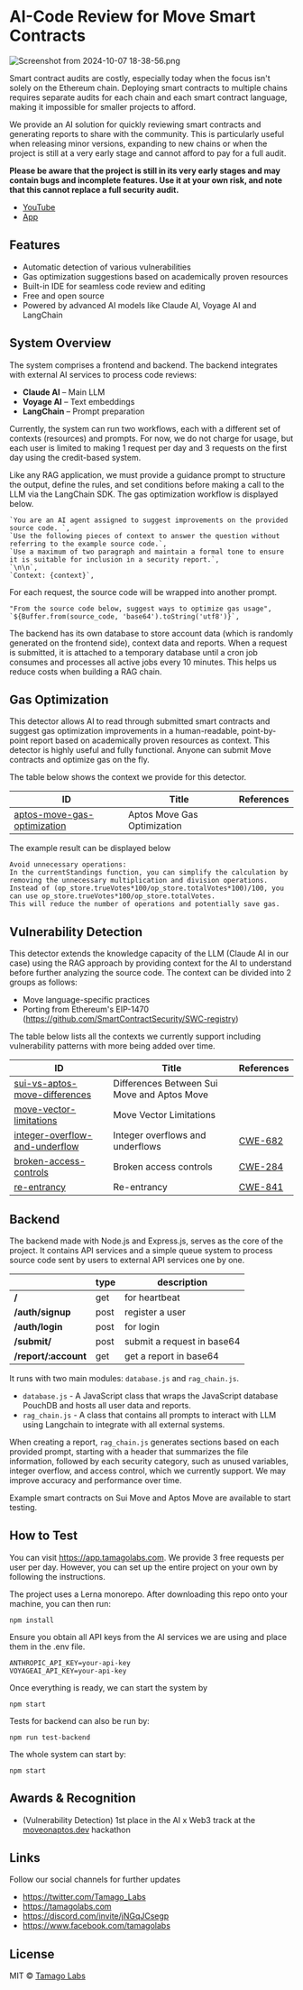 # AI-Code Review for Move Smart Contracts

![Screenshot from 2024-10-07 18-38-56.png](https://cdn.dorahacks.io/static/files/19266593268c7fc86031c0245e09564e.png)

Smart contract audits are costly, especially today when the focus isn't solely on the Ethereum chain. Deploying smart contracts to multiple chains requires separate audits for each chain and each smart contract language, making it impossible for smaller projects to afford.

We provide an AI solution for quickly reviewing smart contracts and generating reports to share with the community. This is particularly useful when releasing minor versions, expanding to new chains or when the project is still at a very early stage and cannot afford to pay for a full audit.

**Please be aware that the project is still in its very early stages and may contain bugs and incomplete features. Use it at your own risk, and note that this cannot replace a full security audit.**

- [YouTube](https://www.youtube.com/watch?v=ULfa7UELpHM)
- [App](https://app.tamagolabs.com)

## Features

* Automatic detection of various vulnerabilities
* Gas optimization suggestions based on academically proven resources
* Built-in IDE for seamless code review and editing
* Free and open source
* Powered by advanced AI models like Claude AI, Voyage AI and LangChain

## System Overview

The system comprises a frontend and backend. The backend integrates with external AI services to process code reviews:

* **Claude AI** – Main LLM
* **Voyage AI** – Text embeddings
* **LangChain** – Prompt preparation

Currently, the system can run two workflows, each with a different set of contexts (resources) and prompts. For now, we do not charge for usage, but each user is limited to making 1 request per day and 3 requests on the first day using the credit-based system.

Like any RAG application, we must provide a guidance prompt to structure the output, define the rules, and set conditions before making a call to the LLM via the LangChain SDK. The gas optimization workflow is displayed below.

```
`You are an AI agent assigned to suggest improvements on the provided source code. `,
`Use the following pieces of context to answer the question without referring to the example source code.`,
`Use a maximum of two paragraph and maintain a formal tone to ensure it is suitable for inclusion in a security report.`,
`\n\n`,
`Context: {context}`,
```

For each request, the source code will be wrapped into another prompt.

```
"From the source code below, suggest ways to optimize gas usage",
`${Buffer.from(source_code, 'base64').toString('utf8')}`,
```

The backend has its own database to store account data (which is randomly generated on the frontend side), context data and reports. When a request is submitted, it is attached to a temporary database until a cron job consumes and processes all active jobs every 10 minutes. This helps us reduce costs when building a RAG chain.

## Gas Optimization

This detector allows AI to read through submitted smart contracts and suggest gas optimization improvements in a human-readable, point-by-point report based on academically proven resources as context. This detector is highly useful and fully functional. Anyone can submit Move contracts and optimize gas on the fly.

The table below shows the context we provide for this detector.

| ID                           | Title                                    | References                                                                                           |
| ---------------------------- | ---------------------------------------- | --------------------------------------------------------------------------------------------------------|
| [aptos-move-gas-optimization](./packages/context/aptos-move-gas-optimization.md)    | Aptos Move Gas Optimization         |      |

The example result can be displayed below

```
Avoid unnecessary operations: 
In the currentStandings function, you can simplify the calculation by removing the unnecessary multiplication and division operations.
Instead of (op_store.trueVotes*100/op_store.totalVotes*100)/100, you can use op_store.trueVotes*100/op_store.totalVotes.
This will reduce the number of operations and potentially save gas.
```

## Vulnerability Detection

This detector extends the knowledge capacity of the LLM (Claude AI in our case) using the RAG approach by providing context for the AI to understand before further analyzing the source code. The context can be divided into 2 groups as follows:

*  Move language-specific practices
*  Porting from Ethereum's EIP-1470 (https://github.com/SmartContractSecurity/SWC-registry)

The table below lists all the contexts we currently support including vulnerability patterns with more being added over time.

| ID                           | Title                                    | References                                                                                           |
| ---------------------------- | ---------------------------------------- | --------------------------------------------------------------------------------------------------------|
| [sui-vs-aptos-move-differences](./packages/context/sui-vs-aptos-move-differences.md)    | Differences Between Sui Move and Aptos Move         |      |
| [move-vector-limitations](./packages/context/move-vector-limitations.md)    | Move Vector Limitations         |      |
| [integer-overflow-and-underflow](./packages/context/integer-overflow-and-underflow.md)    | Integer overflows and underflows         | [CWE-682](https://cwe.mitre.org/data/definitions/682.html)                       |
| [broken-access-controls](./packages/context/broken-access-controls.md)    | Broken access controls                   | [CWE-284](https://cwe.mitre.org/data/definitions/284.html)                     |
| [re-entrancy](./packages/context/re-entrancy.md)    | Re-entrancy                              | [CWE-841](https://cwe.mitre.org/data/definitions/841.html) |

## Backend

The backend made with Node.js and Express.js, serves as the core of the project. It contains API services and a simple queue system to process source code sent by users to external API services one by one. 

|   |type|description|
|---|--- |---                      |
|**/**|get|for heartbeat|
|**/auth/signup**|post|register a user|
|**/auth/login**|post|for login|
|**/submit/**|post|submit a request in base64|
|**/report/:account**|get|get a report in base64|

It runs with two main modules: `database.js` and `rag_chain.js`.

- `database.js` - A JavaScript class that wraps the JavaScript database PouchDB and hosts all user data and reports.
- `rag_chain.js` - A class that contains all prompts to interact with LLM using Langchain to integrate with all external systems.

When creating a report, `rag_chain.js` generates sections based on each provided prompt, starting with a header that summarizes the file information, followed by each security category, such as unused variables, integer overflow, and access control, which we currently support. We may improve accuracy and performance over time.

Example smart contracts on Sui Move and Aptos Move are available to start testing.

## How to Test

You can visit https://app.tamagolabs.com. We provide 3 free requests per user per day. However, you can set up the entire project on your own by following the instructions.

The project uses a Lerna monorepo. After downloading this repo onto your machine, you can then run:

```
npm install
```
  
Ensure you obtain all API keys from the AI services we are using and place them in the .env file.

```
ANTHROPIC_API_KEY=your-api-key
VOYAGEAI_API_KEY=your-api-key 
```

Once everything is ready, we can start the system by

```
npm start
```

Tests for backend can also be run by:

```
npm run test-backend
```

The whole system can start by:

```
npm start
```

## Awards & Recognition

- (Vulnerability Detection) 1st place in the AI x Web3 track at the [ moveonaptos.dev](https://moveonaptos.dev/) hackathon 

## Links

Follow our social channels for further updates

- https://twitter.com/Tamago_Labs
- https://tamagolabs.com
- https://discord.com/invite/jNGqJCsegp
- https://www.facebook.com/tamagolabs

## License

MIT © [Tamago Labs](https://github.com/tamago-labs)

